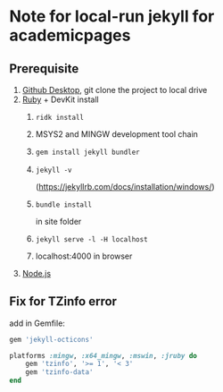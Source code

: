 # Note for local-run jekyll for academicpages

## Prerequisite

1. [Github Desktop](https://desktop.github.com/ "Github Desktop"), git clone the project to local drive
2. [Ruby](https://rubyinstaller.org/downloads/ "Ruby Installer") + DevKit install
   1. ```
      ridk install
      ```
   2. MSYS2 and MINGW development tool chain
   3. ```ruby
      gem install jekyll bundler
      ```
   4. ```
      jekyll -v
      ```

      (https://jekyllrb.com/docs/installation/windows/)
   5. ```
      bundle install
      ```

      in site folder
   6. ```
      jekyll serve -l -H localhost
      ```
   7. localhost:4000 in browser
3. [Node.js](https://nodejs.org/en/download/)

## Fix for TZinfo error

add in Gemfile:

```ruby
gem 'jekyll-octicons'
```


```ruby
platforms :mingw, :x64_mingw, :mswin, :jruby do  
	gem 'tzinfo', '>= 1', '< 3'  
	gem 'tzinfo-data'
end
```
